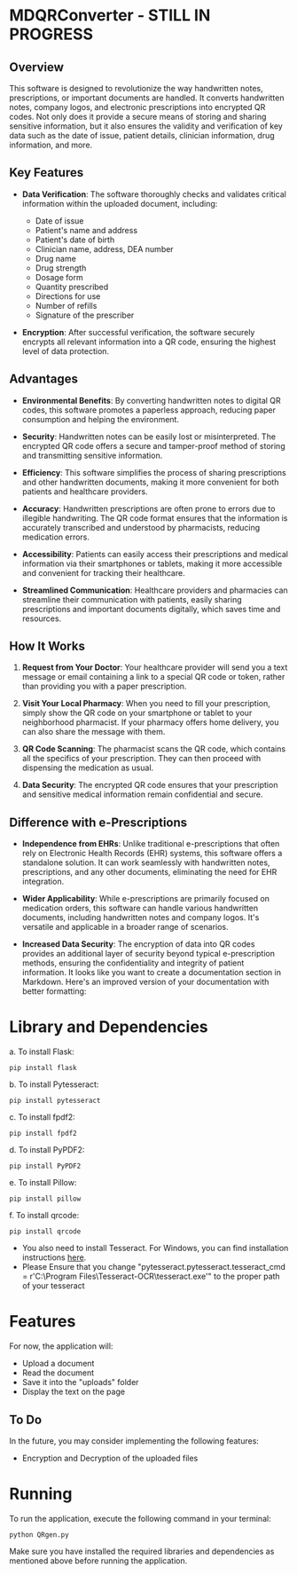 #  MDQRConverter - STILL IN PROGRESS

## Overview

This software is designed to revolutionize the way handwritten notes, prescriptions, or important documents are handled. It converts handwritten notes, company logos, and electronic prescriptions into encrypted QR codes. Not only does it provide a secure means of storing and sharing sensitive information, but it also ensures the validity and verification of key data such as the date of issue, patient details, clinician information, drug information, and more.

## Key Features

- **Data Verification**: The software thoroughly checks and validates critical information within the uploaded document, including:
  - Date of issue
  - Patient's name and address
  - Patient's date of birth
  - Clinician name, address, DEA number
  - Drug name
  - Drug strength
  - Dosage form
  - Quantity prescribed
  - Directions for use
  - Number of refills
  - Signature of the prescriber

- **Encryption**: After successful verification, the software securely encrypts all relevant information into a QR code, ensuring the highest level of data protection.

## Advantages

- **Environmental Benefits**: By converting handwritten notes to digital QR codes, this software promotes a paperless approach, reducing paper consumption and helping the environment.

- **Security**: Handwritten notes can be easily lost or misinterpreted. The encrypted QR code offers a secure and tamper-proof method of storing and transmitting sensitive information.

- **Efficiency**: This software simplifies the process of sharing prescriptions and other handwritten documents, making it more convenient for both patients and healthcare providers.

- **Accuracy**: Handwritten prescriptions are often prone to errors due to illegible handwriting. The QR code format ensures that the information is accurately transcribed and understood by pharmacists, reducing medication errors.

- **Accessibility**: Patients can easily access their prescriptions and medical information via their smartphones or tablets, making it more accessible and convenient for tracking their healthcare.

- **Streamlined Communication**: Healthcare providers and pharmacies can streamline their communication with patients, easily sharing prescriptions and important documents digitally, which saves time and resources.

## How It Works

1. **Request from Your Doctor**: Your healthcare provider will send you a text message or email containing a link to a special QR code or token, rather than providing you with a paper prescription.

2. **Visit Your Local Pharmacy**: When you need to fill your prescription, simply show the QR code on your smartphone or tablet to your neighborhood pharmacist. If your pharmacy offers home delivery, you can also share the message with them.

3. **QR Code Scanning**: The pharmacist scans the QR code, which contains all the specifics of your prescription. They can then proceed with dispensing the medication as usual.

4. **Data Security**: The encrypted QR code ensures that your prescription and sensitive medical information remain confidential and secure.

## Difference with e-Prescriptions

- **Independence from EHRs**: Unlike traditional e-prescriptions that often rely on Electronic Health Records (EHR) systems, this software offers a standalone solution. It can work seamlessly with handwritten notes, prescriptions, and any other documents, eliminating the need for EHR integration.

- **Wider Applicability**: While e-prescriptions are primarily focused on medication orders, this software can handle various handwritten documents, including handwritten notes and company logos. It's versatile and applicable in a broader range of scenarios.

- **Increased Data Security**: The encryption of data into QR codes provides an additional layer of security beyond typical e-prescription methods, ensuring the confidentiality and integrity of patient information.
It looks like you want to create a documentation section in Markdown. Here's an improved version of your documentation with better formatting:

# Library and Dependencies

a. To install Flask:
   ```
   pip install flask
   ```

b. To install Pytesseract:
   ```
   pip install pytesseract
   ```

c. To install fpdf2:
   ```
   pip install fpdf2
   ```

d. To install PyPDF2:
   ```
   pip install PyPDF2
   ```

e. To install Pillow:
   ```
   pip install pillow
   ```

f. To install qrcode:
   ```
   pip install qrcode
   ```

- You also need to install Tesseract. For Windows, you can find installation instructions [here](https://tesseract-ocr.github.io/tessdoc/Installation.html).
- Please Ensure that you change "pytesseract.pytesseract.tesseract_cmd = r'C:\Program Files\Tesseract-OCR\tesseract.exe'" to the proper path of your tesseract
# Features

For now, the application will:
- Upload a document
- Read the document
- Save it into the "uploads" folder
- Display the text on the page

## To Do

In the future, you may consider implementing the following features:
- Encryption and Decryption of the uploaded files

# Running

To run the application, execute the following command in your terminal:

```
python QRgen.py
```

Make sure you have installed the required libraries and dependencies as mentioned above before running the application.
```
